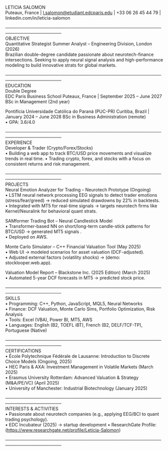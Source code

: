 LETICIA SALOMON  
Puteaux, France | l.salomon@etudiant.edcparis.edu | +33 06 26 45 44 79 | linkedin.com/in/leticia-salomon  

────────────────────────────────────────────────────────────────────  
OBJECTIVE  
Quantitative Strategist Summer Analyst – Engineering Division, London (2026)  
Brazilian double-degree candidate passionate about neurotech-finance intersections. Seeking to apply neural signal analysis and high-performance modeling to build innovative strats for global markets.  

────────────────────────────────────────────────────────────────────  
EDUCATION  
Double Degree    
EDC Paris Business School                                                                                                          Puteaux, France | September 2025 – June 2027
BSc in Management   (2nd year)                                                                                                                                                        
                                                                                                                       
Pontifícia Universidade Católica do Paraná (PUC-PR)                                                                               Curitiba, Brazil | January 2024 – June 2028
BSc in Business Administration (remote)                                                                                                                                                       
• GPA: 3.6/4.0                                                                                                                    

────────────────────────────────────────────────────────────────────  
EXPERIENCE  
Developer & Trader (Crypto/Forex/Stocks)    
•	Building a web app to track BTC/USD price movements and visualize trends in real time.
•	Trading crypto, forex, and stocks with a focus on consistent returns and risk management.

────────────────────────────────────────────────────────────────────  
PROJECTS  
Neural Emotion Analyzer for Trading – Neurotech Prototype (Ongoing)  
• LSTM neural network processing EEG signals to detect trader emotions (stress/fear/greed) → reduced simulated drawdowns by 22% in backtests.  
• Integrated with MT5 for real-time signals → targets neurotech firms like Kernel/Neuralink for behavioral quant strats.  

SAMformer Trading Bot – Neural Candlestick Model  
• Transformer-based NN on short/long-term candle-stick patterns for BTC/USD → generated MT5 signals .  
• Deployed on AWS.  

Monte Carlo Simulator – C++ Financial Valuation Tool (May 2025)  
• Web UI  → modeled scenarios for asset valuation (DCF-adjusted).  
• Adjusted external factors (volatility shocks) →  (demo: stocklooper.web.app).  

Valuation Model Report – Blackstone Inc. (2025 Edition) (March 2025)  
• Automated 5-year DCF forecasts in MT5 → predicted stock price.  

────────────────────────────────────────────────────────────────────  
SKILLS  
• Programming: C++, Python, JavaScript, MQL5, Neural Networks  
• Finance: DCF Valuation, Monte Carlo Sims, Portfolio Optimization, Risk Analysis  
• Tools: Excel (VBA), Power BI, MT5, AWS  
• Languages: English (B2, TOEFL iBT), French (B2, DELF/TCF-TP), Portuguese (Native)  

────────────────────────────────────────────────────────────────────  
CERTIFICATIONS  
• École Polytechnique Fédérale de Lausanne: Introduction to Discrete Choice Models (Ongoing, 2025)  
• HEC Paris & AXA: Investment Management in Volatile Markets (March 2025)  
• Erasmus University Rotterdam: Advanced Valuation & Strategy (M&A/PE/VC) (April 2025)  
• University of Manchester: Industrial Biotechnology (January 2025)

────────────────────────────────────────────────────────────────────  
INTERESTS & ACTIVITIES  
• Passionate about neurotech companies (e.g., applying EEG/BCI to quant trading psychology).  
• EDC Incubateur (2025) → startup development 
• ResearchGate Profile: (https://www.researchgate.net/profile/Leticia-Salomon)

────────────────────────────────────────────────────────────────────  
